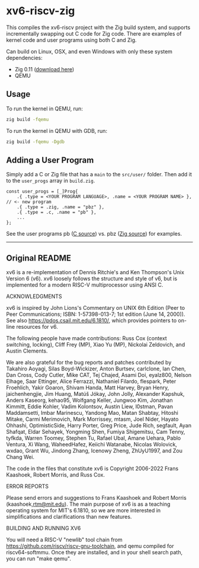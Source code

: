 # xv6-riscv-zig

This compiles the xv6-riscv project with the Zig build system, and supports incrementally swapping out C code for Zig code.
There are examples of kernel code and user programs using both C and Zig.

Can build on Linux, OSX, and even Windows with only these system dependencies:
- Zig 0.11 ([download here](https://ziglang.org/download))
- QEMU

## Usage

To run the kernel in QEMU, run: 
```bash
zig build -fqemu
```

To run the kernel in QEMU with GDB, run:
```bash
zig build -fqemu -Dgdb
```

## Adding a User Program

Simply add a C or Zig file that has a `main` to the `src/user/` folder.
Then add it to the `user_progs` array in `build.zig`. 
```zig
const user_progs = [_]Prog{
    .{ .type = <YOUR PROGRAM LANGUAGE>, .name = <YOUR PROGRAM NAME> }, // <- new program
    .{ .type = .zig, .name = "pbz" },
    .{ .type = .c, .name = "pb" },
    ...
};
```
See the user programs pb ([C source](https://github.com/candrewlee14/xv6-riscv-zig/blob/main/src/user/pb.c)) vs. pbz ([Zig source](https://github.com/candrewlee14/xv6-riscv-zig/blob/main/src/user/pbz.zig)) for examples. 

---

## Original README

xv6 is a re-implementation of Dennis Ritchie's and Ken Thompson's Unix
Version 6 (v6).  xv6 loosely follows the structure and style of v6,
but is implemented for a modern RISC-V multiprocessor using ANSI C.

ACKNOWLEDGMENTS

xv6 is inspired by John Lions's Commentary on UNIX 6th Edition (Peer
to Peer Communications; ISBN: 1-57398-013-7; 1st edition (June 14,
2000)).  See also https://pdos.csail.mit.edu/6.1810/, which provides
pointers to on-line resources for v6.

The following people have made contributions: Russ Cox (context switching,
locking), Cliff Frey (MP), Xiao Yu (MP), Nickolai Zeldovich, and Austin
Clements.

We are also grateful for the bug reports and patches contributed by
Takahiro Aoyagi, Silas Boyd-Wickizer, Anton Burtsev, carlclone, Ian
Chen, Dan Cross, Cody Cutler, Mike CAT, Tej Chajed, Asami Doi,
eyalz800, Nelson Elhage, Saar Ettinger, Alice Ferrazzi, Nathaniel
Filardo, flespark, Peter Froehlich, Yakir Goaron, Shivam Handa, Matt
Harvey, Bryan Henry, jaichenhengjie, Jim Huang, Matúš Jókay, John
Jolly, Alexander Kapshuk, Anders Kaseorg, kehao95, Wolfgang Keller,
Jungwoo Kim, Jonathan Kimmitt, Eddie Kohler, Vadim Kolontsov, Austin
Liew, l0stman, Pavan Maddamsetti, Imbar Marinescu, Yandong Mao, Matan
Shabtay, Hitoshi Mitake, Carmi Merimovich, Mark Morrissey, mtasm, Joel
Nider, Hayato Ohhashi, OptimisticSide, Harry Porter, Greg Price, Jude
Rich, segfault, Ayan Shafqat, Eldar Sehayek, Yongming Shen, Fumiya
Shigemitsu, Cam Tenny, tyfkda, Warren Toomey, Stephen Tu, Rafael Ubal,
Amane Uehara, Pablo Ventura, Xi Wang, WaheedHafez, Keiichi Watanabe,
Nicolas Wolovick, wxdao, Grant Wu, Jindong Zhang, Icenowy Zheng,
ZhUyU1997, and Zou Chang Wei.


The code in the files that constitute xv6 is
Copyright 2006-2022 Frans Kaashoek, Robert Morris, and Russ Cox.

ERROR REPORTS

Please send errors and suggestions to Frans Kaashoek and Robert Morris
(kaashoek,rtm@mit.edu).  The main purpose of xv6 is as a teaching
operating system for MIT's 6.1810, so we are more interested in
simplifications and clarifications than new features.

BUILDING AND RUNNING XV6

You will need a RISC-V "newlib" tool chain from
https://github.com/riscv/riscv-gnu-toolchain, and qemu compiled for
riscv64-softmmu.  Once they are installed, and in your shell
search path, you can run "make qemu".
